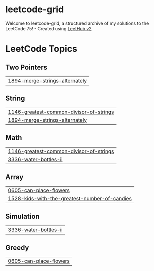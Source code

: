 # leetcode-grid
Welcome to leetcode-grid, a structured archive of my solutions to the LeetCode 75! - Created using [LeetHub v2](https://github.com/arunbhardwaj/LeetHub-2.0)

<!---LeetCode Topics Start-->
# LeetCode Topics
## Two Pointers
|  |
| ------- |
| [1894-merge-strings-alternately](https://github.com/PraveenNPatil07/leetcode-grid/tree/master/1894-merge-strings-alternately) |
## String
|  |
| ------- |
| [1146-greatest-common-divisor-of-strings](https://github.com/PraveenNPatil07/leetcode_75/tree/master/1146-greatest-common-divisor-of-strings) |
| [1894-merge-strings-alternately](https://github.com/PraveenNPatil07/leetcode-grid/tree/master/1894-merge-strings-alternately) |
## Math
|  |
| ------- |
| [1146-greatest-common-divisor-of-strings](https://github.com/PraveenNPatil07/leetcode_75/tree/master/1146-greatest-common-divisor-of-strings) |
| [3336-water-bottles-ii](https://github.com/PraveenNPatil07/leetcode_75/tree/master/3336-water-bottles-ii) |
## Array
|  |
| ------- |
| [0605-can-place-flowers](https://github.com/PraveenNPatil07/leetcode_75/tree/master/0605-can-place-flowers) |
| [1528-kids-with-the-greatest-number-of-candies](https://github.com/PraveenNPatil07/leetcode_75/tree/master/1528-kids-with-the-greatest-number-of-candies) |
## Simulation
|  |
| ------- |
| [3336-water-bottles-ii](https://github.com/PraveenNPatil07/leetcode_75/tree/master/3336-water-bottles-ii) |
## Greedy
|  |
| ------- |
| [0605-can-place-flowers](https://github.com/PraveenNPatil07/leetcode_75/tree/master/0605-can-place-flowers) |
<!---LeetCode Topics End-->
